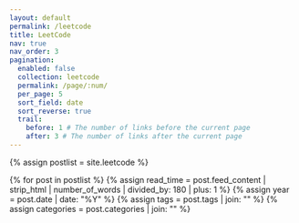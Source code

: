 ```yaml
---
layout: default
permalink: /leetcode
title: LeetCode
nav: true
nav_order: 3
pagination:
  enabled: false
  collection: leetcode
  permalink: /page/:num/
  per_page: 5
  sort_field: date
  sort_reverse: true
  trail:
    before: 1 # The number of links before the current page
    after: 3 # The number of links after the current page
---
```


<div class="leetcode">

{% assign postlist = site.leetcode %}

{% for post in postlist %}
{% assign read_time = post.feed_content | strip_html | number_of_words | divided_by: 180 | plus: 1 %}
{% assign year = post.date | date: "%Y" %}
{% assign tags = post.tags | join: "" %}
{% assign categories = post.categories | join: "" %}



</div>